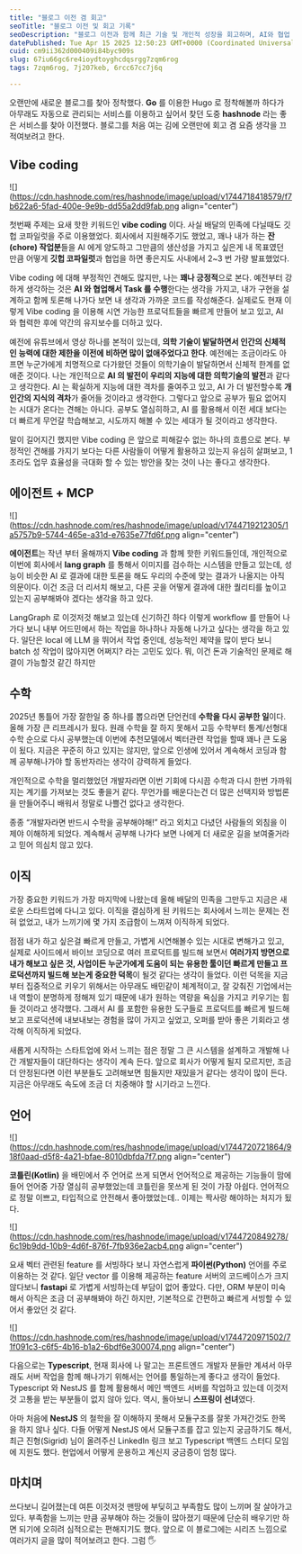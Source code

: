 ```yaml
---
title: "블로그 이전 겸 회고"
seoTitle: "블로그 이전 및 회고 기록"
seoDescription: "블로그 이전과 함께 최근 기술 및 개인적 성장을 회고하며, AI와 협업 및 새로운 언어 학습 경험 공유"
datePublished: Tue Apr 15 2025 12:50:23 GMT+0000 (Coordinated Universal Time)
cuid: cm9ii362d000409i84byc909s
slug: 67iu66gc6re4ioydtoyghcdqsrgg7zqm6rog
tags: 7zqm6rog, 7j207keb, 6rcc67cc7j6q

---
```


오랜만에 새로운 블로그를 찾아 정착했다. **Go** 를 이용한 Hugo 로 정착해볼까 하다가 아무래도 자동으로 관리되는 서비스를 이용하고 싶어서 찾던 도중 **hashnode** 라는 좋은 서비스를 찾아 이전했다. 블로그를 처음 여는 김에 오랜만에 회고 겸 요즘 생각을 끄적여보려고 한다.

## Vibe coding

![](https://cdn.hashnode.com/res/hashnode/image/upload/v1744718418579/f7b622a6-5fad-400e-9e9b-dd55a2dd9fab.png align="center")

첫번째 주제는 요새 핫한 키워드인 **vibe coding** 이다. 사실 배달의 민족에 다닐때도 깃헙 코파일럿을 주로 이용했었다. 회사에서 지원해주기도 했었고, 꽤나 내가 하는 **잔(chore) 작업분**들을 AI 에게 양도하고 그만큼의 생산성을 가지고 싶은게 내 목표였던 만큼 어떻게 **깃헙 코파일럿**과 협업을 하면 좋은지도 사내에서 2~3 번 가량 발표했었다.

Vibe coding 에 대해 부정적인 견해도 많지만, 나는 **꽤나 긍정적**으로 본다. 예전부터 강하게 생각하는 것은 **AI 와 협업해서 Task 를 수행**한다는 생각을 가지고, 내가 구현을 설계하고 함께 토론해 나가다 보면 내 생각과 가까운 코드를 작성해준다. 실제로도 현재 이렇게 Vibe coding 을 이용해 시연 가능한 프로덕트들을 빠르게 만들어 보고 있고, AI 와 협력한 후에 약간의 유지보수를 더하고 있다.

예전에 유튜브에서 영상 하나를 본적이 있는데, **의학 기술이 발달하면서 인간의 신체적인 능력에 대한 제한을 이전에 비하면 많이 없애주었다고 한다**. 예전에는 조금이라도 아프면 누군가에게 치명적으로 다가왔던 것들이 의학기술이 발달하면서 신체적 한계를 없애준 것이다. 나는 개인적으로 **AI 의 발전이 우리의 지능에 대한 의학기술의 발전**과 같다고 생각한다. AI 는 확실하게 지능에 대한 격차를 줄여주고 있고, AI 가 더 발전할수록 **개인간의 지식의 격차**가 줄어들 것이라고 생각한다. 그렇다고 앞으로 공부가 필요 없어지는 시대가 온다는 견해는 아니다. 공부도 열심히하고, AI 를 활용해서 이전 세대 보다는 더 빠르게 무언갈 학습해보고, 시도까지 해볼 수 있는 세대가 될 것이라고 생각한다.

말이 길어지긴 했지만 Vibe coding 은 앞으로 피해갈수 없는 하나의 흐름으로 본다. 부정적인 견해를 가지기 보다는 다른 사람들이 어떻게 활용하고 있는지 유심히 살펴보고, 1초라도 업무 효율성을 극대화 할 수 있는 방안을 찾는 것이 나는 좋다고 생각한다.

## 에이전트 + MCP

![](https://cdn.hashnode.com/res/hashnode/image/upload/v1744719212305/1a5757b9-5744-465e-a31d-e7635e77fd6f.png align="center")

**에이전트**는 작년 부터 올해까지 **Vibe coding** 과 함께 핫한 키워드들인데, 개인적으로 이번에 회사에서 **lang graph** 를 통해서 이미지를 검수하는 시스템을 만들고 있는데, 성능이 비슷한 AI 로 결과에 대한 토론을 해도 우리의 수준에 맞는 결과가 나올지는 아직 의문이다. 이건 조금 더 리서치 해보고, 다른 곳을 어떻게 결과에 대한 퀄리티를 높이고 있는지 공부해봐야 겠다는 생각을 하고 있다.

LangGraph 로 이것저것 해보고 있는데 신기하긴 하다 이렇게 workflow 를 만들어 나가다 보니 내부 어드민에서 하는 작업을 하나하나 자동해 나가고 싶다는 생각을 하고 있다. 일단은 local 에 LLM 을 뛰어서 작업 중인데, 성능적인 제약을 많이 받다 보니 batch 성 작업이 많아지면 어쩌지? 라는 고민도 있다. 뭐, 이건 돈과 기술적인 문제로 해결이 가능할것 같긴 하지만

## 수학

2025년 통틀어 가장 잘한일 중 하나를 뽑으라면 단언컨데 **수학을 다시 공부한 일**이다. 올해 가장 큰 리프레시가 됬다. 원래 수학을 잘 하지 못해서 고등 수학부터 통계/선형대수학 순으로 다시 공부했는데 이번에 추천모델에서 벡터관련 작업을 할때 꽤나 큰 도움이 됬다. 지금은 꾸준히 하고 있지는 않지만, 앞으로 인생에 있어서 계속해서 코딩과 함께 공부해나가야 할 동반자라는 생각이 강력하게 들었다.

개인적으로 수학을 멀리했었던 개발자라면 이번 기회에 다시끔 수학과 다시 한번 가까워 지는 계기를 가져보는 것도 좋을거 같다. 무언가를 배운다는건 더 많은 선택지와 방법론을 만들어주니 배워서 정말로 나쁠건 없다고 생각한다.

종종 “개발자라면 반드시 수학을 공부해야해!” 라고 외치고 다녔던 사람들의 외침을 이제야 이해하게 되었다. 계속해서 공부해 나가다 보면 나에게 더 새로운 길을 보여줄거라고 믿어 의심치 않고 있다.

## 이직

가장 중요한 키워드가 가장 마지막에 나왔는데 올해 배달의 민족을 그만두고 지금은 새로운 스타트업에 다니고 있다. 이직을 결심하게 된 키워드는 회사에서 느끼는 문제는 전혀 없었고, 내가 느끼기에 몇 가지 조급함이 느껴져 이직하게 되었다.

점점 내가 하고 싶은걸 빠르게 만들고, 가볍게 시연해볼수 있는 시대로 변해가고 있고, 실제로 사이드에서 바이브 코딩으로 여러 프로덕트를 빌드해 보면서 **여러가지 방면으로 내가 해보고 싶은 것, 사업이든 누군가에게 도움이 되는 유용한 툴이던 빠르게 만들고 프로덕션까지 빌드해 보는게 중요한 덕목**이 될것 같다는 생각이 들었다. 이런 덕목을 지금 부터 집중적으로 키우기 위해서는 아무래도 배민같이 체계적이고, 잘 갖춰진 기업에서는 내 역할이 분명하게 정해져 있기 때문에 내가 원하는 역량을 욕심을 가지고 키우기는 힘들 것이라고 생각했다. 그래서 AI 를 포함한 유용한 도구들로 프로덕트를 빠르게 빌드해보고 프로덕션에 내보내보는 경험을 많이 가지고 싶었고, 오퍼를 받아 좋은 기회라고 생각해 이직하게 되었다.

새롭게 시작하는 스타트업에 와서 느끼는 점은 정말 그 큰 시스템을 설계하고 개발해 나간 개발자들이 대단하다는 생각이 계속 든다. 앞으로 회사가 어떻게 될지 모르지만, 조금 더 안정된다면 이런 부분들도 고려해보면 힘들지만 재밌을거 같다는 생각이 많이 든다. 지금은 아무래도 속도에 조금 더 치중해야 할 시기라고 느낀다.

## 언어

![](https://cdn.hashnode.com/res/hashnode/image/upload/v1744720721864/918f0aad-d5f8-4a21-bfae-8010dbfda7f7.png align="center")

**코틀린(Kotlin)** 을 배민에서 주 언어로 쓰게 되면서 언어적으로 제공하는 기능들이 맘에 들어 언어중 가장 열심히 공부했었는데 코틀린을 못쓰게 된 것이 가장 아쉽다. 언어적으로 정말 이쁘고, 타입적으로 안전해서 좋아했었는데.. 이제는 짝사랑 해야하는 처지가 됬다.

![](https://cdn.hashnode.com/res/hashnode/image/upload/v1744720849278/6c19b9dd-10b9-4d6f-876f-7fb936e2acb4.png align="center")

요새 벡터 관련된 feature 를 서빙하다 보니 자연스럽게 **파이썬(Python)** 언어를 주로 이용하는 것 같다. 일단 vector 를 이용해 제공하는 feature 서버의 코드베이스가 크지 않다보니 **fastapi** 로 가볍게 서빙하는데 부담이 없어 좋았다. 다만, ORM 부분이 미숙해서 아직은 조금 더 공부해봐야 하긴 하지만, 기본적으로 간편하고 빠르게 서빙할 수 있어서 좋았던 것 같다.

![](https://cdn.hashnode.com/res/hashnode/image/upload/v1744720971502/71f091c3-c6f5-4b16-b1a2-6bdf6e300074.png align="center")

다음으로는 **Typescript**, 현재 회사에 나 말고는 프론트엔드 개발자 분들만 계셔서 아무래도 서버 작업을 함께 해나가기 위해서는 언어를 통일하는게 좋다고 생각이 들었다. Typescript 와 NestJS 를 함께 활용해서 메인 백엔드 서버를 작업하고 있는데 이것저것 고통을 받는 부분들이 없지 않아 있다. 역시, 돌아보니 **스프링이 선녀**였다.

아마 처음에 **NestJS** 의 철학을 잘 이해하지 못해서 모듈구조를 잘못 가져간것도 한목을 하지 않나 싶다. 다들 어떻게 NestJS 에서 모듈구조를 잡고 있는지 궁금하기도 해서, 최근 진형(Sigrid) 님이 올려주신 LinkedIn 링크 보고 Typescript 백엔드 스터디 모임에 지원도 했다. 현업에서 어떻게 운용하고 계신지 궁금증이 엄청 많다.

## 마치며

쓰다보니 길어졌는데 여튼 이것저것 맨땅에 부딪히고 부족함도 많이 느끼며 잘 살아가고 있다. 부족함을 느끼는 만큼 공부해야 하는 것들이 많아졌기 때문에 단순히 배우기만 하면 되기에 오히려 심적으로는 편해지기도 했다. 앞으로 이 블로그에는 시리즈 느낌으로 여러가지 글을 많이 적어보려고 한다. 그럼 🖐️